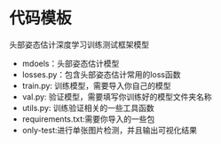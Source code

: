 # 代码模板
头部姿态估计深度学习训练测试框架模型

- mdoels：头部姿态估计模型
- losses.py：包含头部姿态估计常用的loss函数
- train.py: 训练模型，需要导入你自己的模型
- val.py: 验证模型，需要填写你训练好的模型文件夹名称
- utils.py: 训练验证相关的一些工具函数
- requirements.txt:需要你导入的一些包
- only-test:进行单张图片检测，并且输出可视化结果
